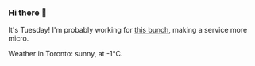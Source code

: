 ### Hi there :wave:

It's Tuesday! I'm probably working for [this bunch](https://github.com/kohofinancial), making a service more micro.

Weather in Toronto: sunny, at -1°C.
